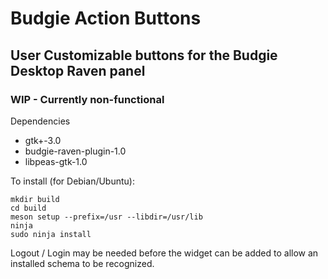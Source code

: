 # Budgie Action Buttons

## User Customizable buttons for the Budgie Desktop Raven panel

### WIP - Currently non-functional

Dependencies

* gtk+-3.0
* budgie-raven-plugin-1.0
* libpeas-gtk-1.0

To install (for Debian/Ubuntu):

    mkdir build
    cd build
    meson setup --prefix=/usr --libdir=/usr/lib
    ninja
    sudo ninja install

Logout / Login may be needed before the widget can be added to allow an installed schema to be recognized.
